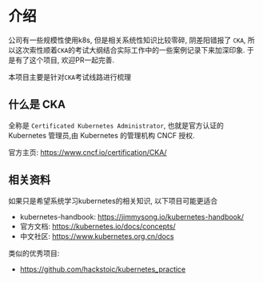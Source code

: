 # 介绍

公司有一些规模性使用k8s, 但是相关系统性知识比较零碎, 阴差阳错报了 `CKA`,  所以这次索性顺着`CKA`的考试大纲结合实际工作中的一些案例记录下来加深印象. 于是有了这个项目, 欢迎PR一起完善.

本项目主要是针对`CKA`考试线路进行梳理

## 什么是 CKA  

全称是 `Certificated Kubernetes Administrator`, 也就是官方认证的 Kubernetes 管理员,由 Kubernetes 的管理机构 CNCF 授权.

官方主页: https://www.cncf.io/certification/CKA/

## 相关资料

如果只是希望系统学习kubernetes的相关知识, 以下项目可能更适合

- kubernetes-handbook: https://jimmysong.io/kubernetes-handbook/
- 官方文档: https://kubernetes.io/docs/concepts/
- 中文社区:  https://www.kubernetes.org.cn/docs

类似的优秀项目:

- https://github.com/hackstoic/kubernetes_practice
